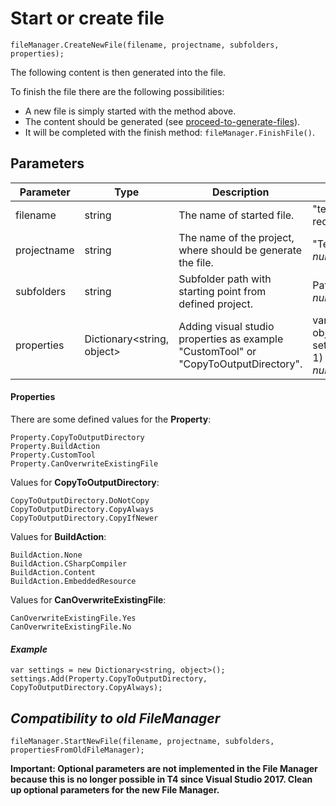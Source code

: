 # Start or create file

```
fileManager.CreateNewFile(filename, projectname, subfolders, properties);
```

The following content is then generated into the file. 

To finish the file there are the following possibilities:

- A new file is simply started with the method above. 
- The content should be generated (see [proceed-to-generate-files](proceed-to-generate-files.md)).
- It will be completed with the finish method: `fileManager.FinishFile()`.

## Parameters

| Parameter   | Type                       | Description                                                  | Exmaple/Value                                                |
| ----------- | -------------------------- | ------------------------------------------------------------ | ------------------------------------------------------------ |
| filename    | string                     | The name of started file.                                    | "test.cs"<br />required value, should NOT BE *null*          |
| projectname | string                     | The name of the project, where should be generate the file.  | "Test.Business"<br />*null* = project name of current project |
| subfolders  | string                     | Subfolder path with starting point from defined project.     | Path.Combine("Example", "Tests")<br />*null* = root of project |
| properties  | Dictionary<string, object> | Adding visual studio properties as example "CustomTool" or "CopyToOutputDirectory". | var settings = new Dictionary<string, object>();<br />settings.Add("CopyToOutputDirectory", 1)<br />*null* = no properties set |

#### Properties

There are some defined values for the **Property**:

```
Property.CopyToOutputDirectory
Property.BuildAction
Property.CustomTool 
Property.CanOverwriteExistingFile
```

Values for **CopyToOutputDirectory**:

```
CopyToOutputDirectory.DoNotCopy
CopyToOutputDirectory.CopyAlways
CopyToOutputDirectory.CopyIfNewer
```

Values for **BuildAction**:

```
BuildAction.None
BuildAction.CSharpCompiler
BuildAction.Content
BuildAction.EmbeddedResource
```

Values for **CanOverwriteExistingFile**:

```
CanOverwriteExistingFile.Yes
CanOverwriteExistingFile.No
```

#### *Example* 

```
var settings = new Dictionary<string, object>();
settings.Add(Property.CopyToOutputDirectory, CopyToOutputDirectory.CopyAlways);
```

## *Compatibility to old FileManager*

```
fileManager.StartNewFile(filename, projectname, subfolders, propertiesFromOldFileManager);
```

**Important: Optional parameters are not implemented in the File Manager because this is no longer possible in T4 since Visual Studio 2017. Clean up optional parameters for the new File Manager.**